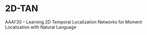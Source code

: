 # 2D-TAN
AAAI‘20 - Learning 2D Temporal Localization Networks for Moment Localization with Natural Language
